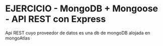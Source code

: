 # EJERCICIO - MongoDB + Mongoose - API REST con Express
Api REST cuyo proveedor de datos es una db de mongoDB alojada en mongoAtlas
